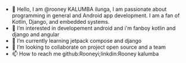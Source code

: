 - 👋 Hello, I am @rooney KALUMBA ilunga, I am passionate about programming in general and Android app development. I am a fan of Kotlin, Django, and embedded systems.
- 👀 I’m interested in developement android and i'm fanboy kotlin and django and angular
- 🌱 I’m currently learning jetpack compose and django
- 💞️ I’m looking to collaborate on project open source and a team
- 📫 How to reach me github:Rooneyi;linkdin:Rooney kalumba

<!---
rooneyi/rooneyi is a ✨ special ✨ repository because its `README.md` (this file) appears on your GitHub profile.
You can click the Preview link to take a look at your changes.
--->
